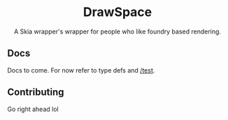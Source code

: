 <div align="center">
  <h1>DrawSpace</h1>
  A Skia wrapper's wrapper for people who like foundry based rendering.
</div>

## Docs
Docs to come. For now refer to type defs and [/test](/test).

## Contributing
Go right ahead lol
